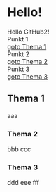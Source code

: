 # Hello!<br>
Hello GitHub2!<br>
Punkt 1  
[goto Thema 1](#thema-1)  
Punkt 2  
[goto Thema 2](#thema-2)  
Punkt 3  
[goto Thema 3](#thema-3)  

## Thema 1
aaa

### Thema 2
bbb
ccc

### Thema 3
ddd
eee
fff
